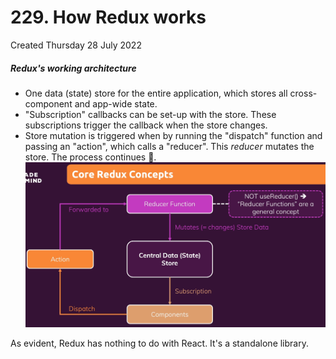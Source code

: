 # 229. How Redux works
Created Thursday 28 July 2022

##### Redux's working architecture
- One data (state) store for the entire application, which stores all cross-component and app-wide state.
- "Subscription" callbacks can be set-up with the store. These subscriptions trigger the callback when the store changes.
- Store mutation is triggered when by running the "dispatch" function and passing an "action", which calls a "reducer". This *reducer* mutates the store.
The process continues 🔄.
  ![](../../../../assets/Pasted%20image%2020220728123846.png)

As evident, Redux has nothing to do with React. It's a standalone library.